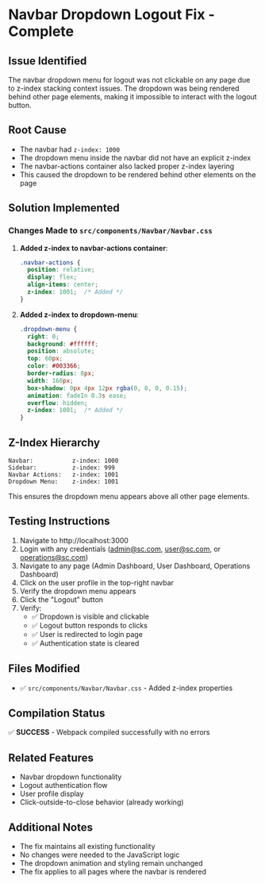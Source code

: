 # Navbar Dropdown Logout Fix - Complete

## Issue Identified
The navbar dropdown menu for logout was not clickable on any page due to z-index stacking context issues. The dropdown was being rendered behind other page elements, making it impossible to interact with the logout button.

## Root Cause
- The navbar had `z-index: 1000`
- The dropdown menu inside the navbar did not have an explicit z-index
- The navbar-actions container also lacked proper z-index layering
- This caused the dropdown to be rendered behind other elements on the page

## Solution Implemented

### Changes Made to `src/components/Navbar/Navbar.css`

1. **Added z-index to navbar-actions container**:
   ```css
   .navbar-actions {
     position: relative;
     display: flex;
     align-items: center;
     z-index: 1001;  /* Added */
   }
   ```

2. **Added z-index to dropdown-menu**:
   ```css
   .dropdown-menu {
     right: 0;
     background: #ffffff;
     position: absolute;
     top: 60px;
     color: #003366;
     border-radius: 8px;
     width: 160px;
     box-shadow: 0px 4px 12px rgba(0, 0, 0, 0.15);
     animation: fadeIn 0.3s ease;
     overflow: hidden;
     z-index: 1001;  /* Added */
   }
   ```

## Z-Index Hierarchy
```
Navbar:           z-index: 1000
Sidebar:          z-index: 999
Navbar Actions:   z-index: 1001
Dropdown Menu:    z-index: 1001
```

This ensures the dropdown menu appears above all other page elements.

## Testing Instructions

1. Navigate to http://localhost:3000
2. Login with any credentials (admin@sc.com, user@sc.com, or operations@sc.com)
3. Navigate to any page (Admin Dashboard, User Dashboard, Operations Dashboard)
4. Click on the user profile in the top-right navbar
5. Verify the dropdown menu appears
6. Click the "Logout" button
7. Verify:
   - ✅ Dropdown is visible and clickable
   - ✅ Logout button responds to clicks
   - ✅ User is redirected to login page
   - ✅ Authentication state is cleared

## Files Modified
- ✅ `src/components/Navbar/Navbar.css` - Added z-index properties

## Compilation Status
✅ **SUCCESS** - Webpack compiled successfully with no errors

## Related Features
- Navbar dropdown functionality
- Logout authentication flow
- User profile display
- Click-outside-to-close behavior (already working)

## Additional Notes
- The fix maintains all existing functionality
- No changes were needed to the JavaScript logic
- The dropdown animation and styling remain unchanged
- The fix applies to all pages where the navbar is rendered
